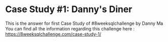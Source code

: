 # Case Study #1: Danny's Diner
This is the answer for first Case Study of #8weeksqlchallenge by Danny Ma
You can find all the information regarding this challenge here : https://8weeksqlchallenge.com/case-study-1/

